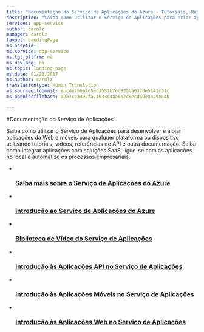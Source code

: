```yaml
---
title: "Documentação do Serviço de Aplicações do Azure - Tutoriais, Referência da API | Microsoft Docs"
description: "Saiba como utilizar o Serviço de Aplicações para criar aplicações da Web e móveis para qualquer plataforma ou dispositivo utilizando tutoriais, vídeos, referências de API e outra documentação."
services: app-service
author: carolz
manager: carolz
layout: LandingPage
ms.assetid: 
ms.service: app-service
ms.tgt_pltfrm: na
ms.devlang: na
ms.topic: landing-page
ms.date: 01/23/2017
ms.author: carolz
translationtype: Human Translation
ms.sourcegitcommit: ebcde75ba7d5ed155fb7ec822ba037de5141c31c
ms.openlocfilehash: a9b7cb3492fa71b33c4aa6b2c0ecda9eaac9ea4b

---
```

#<a name="app-service-documentation"></a>Documentação do Serviço de Aplicações

Saiba como utilizar o Serviço de Aplicações para desenvolver e alojar aplicações da Web e móveis para qualquer plataforma ou dispositivo utilizando tutoriais, vídeos, referências de API e outra documentação. Saiba como integrar aplicações com soluções SaaS, ligue-se com as aplicações no local e automatize os processos empresariais.

<ul class="panelContent cardsFTitle">
    <li>
        <a href="/azure/app-service/app-service-value-prop-what-is">
        <div class="cardSize">
            <div class="cardPadding">
                <div class="card">
                    <div class="cardImageOuter">
                        <div class="cardImage">
                            <img src="media/index/app-service.svg" alt="" />
                        </div>
                    </div>
                    <div class="cardText">
                        <h3>Saiba mais sobre o Serviço de Aplicações do Azure</h3>
                    </div>
                </div>
            </div>
        </div>
        </a>
    </li>
    <li>
        <a href="https://azure.microsoft.com/documentation/videos/azurecon-2015-deploying-highly-scalable-and-secure-web-and-mobile-apps/">
        <div class="cardSize">
            <div class="cardPadding">
                <div class="card">
                    <div class="cardImageOuter">
                        <div class="cardImage">
                            <img src="media/index/video-library.svg" alt="" />
                        </div>
                    </div>
                    <div class="cardText">
                        <h3>Introdução ao Serviço de Aplicações do Azure</h3>
                    </div>
                </div>
            </div>
        </div>
        </a>
    </li>
    <li>
        <a href="https://azure.microsoft.com/documentation/videos/index/?services=app-service">
        <div class="cardSize">
            <div class="cardPadding">
                <div class="card">
                    <div class="cardImageOuter">
                        <div class="cardImage">
                            <img src="media/index/video-library.svg" alt="" />
                        </div>
                    </div>
                    <div class="cardText">
                        <h3>Biblioteca de Vídeo do Serviço de Aplicações</h3>
                    </div>
                </div>
            </div>
        </div>
        </a>
    </li>
    <li>
        <a href="/azure/app-service-api/">
        <div class="cardSize">
            <div class="cardPadding">
                <div class="card">
                    <div class="cardImageOuter">
                        <div class="cardImage">
                            <img src="media/index/app-service-api.svg" alt="" />
                        </div>
                    </div>
                    <div class="cardText">
                        <h3>Introdução às Aplicações API no Serviço de Aplicações</h3>
                    </div>
                </div>
            </div>
        </div>
        </a>
    </li>
    <li>
        <a href="/azure/app-service-mobile/">
        <div class="cardSize">
            <div class="cardPadding">
                <div class="card">
                    <div class="cardImageOuter">
                        <div class="cardImage">
                            <img src="media/index/app-service-mobile.svg" alt="" />
                        </div>
                    </div>
                    <div class="cardText">
                        <h3>Introdução às Aplicações Móveis no Serviço de Aplicações</h3>
                    </div>
                </div>
            </div>
        </div>
        </a>
    </li>
    <li>
        <a href="/azure/app-service-web/">
        <div class="cardSize">
            <div class="cardPadding">
                <div class="card">
                    <div class="cardImageOuter">
                        <div class="cardImage">
                            <img src="media/index/app-service-web.svg" alt="" />
                        </div>
                    </div>
                    <div class="cardText">
                        <h3>Introdução às Aplicações Web no Serviço de Aplicações</h3>
                    </div>
                </div>
            </div>
        </div>
        </a>
    </li>
</ul>





<!--HONumber=Feb17_HO2-->


